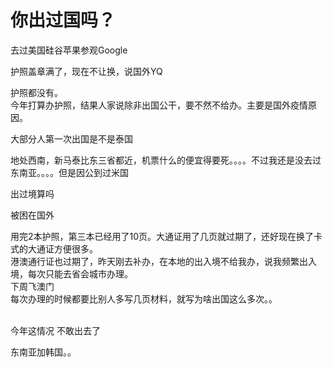 # 你出过国吗？


去过美国硅谷苹果参观Google

护照盖章满了，现在不让换，说国外YQ<img src="static/image/smiley/yct/002.gif" smilieid="30" border="0" alt="" /> 

护照都没有。<br />
今年打算办护照，结果人家说除非出国公干，要不然不给办。主要是国外疫情原因。<img id="aimg_Sl3jy" onclick="zoom(this, this.src, 0, 0, 0)" class="zoom" src="https://cdn.jsdelivr.net/gh/hishis/forum-master/public/images/patch.gif" onmouseover="img_onmouseoverfunc(this)" onload="thumbImg(this)" border="0" alt="" />

大部分人第一次出国是不是泰国<img src="static/image/smiley/default/titter.gif" smilieid="9" border="0" alt="" /><img src="static/image/smiley/default/titter.gif" smilieid="9" border="0" alt="" />

地处西南，新马泰比东三省都近，机票什么的便宜得要死。。。。不过我还是没去过东南亚<img src="static/image/smiley/default/titter.gif" smilieid="9" border="0" alt="" />。。。。但是因公到过米国

出过境算吗<img src="static/image/smiley/default/lol.gif" smilieid="12" border="0" alt="" />

被困在国外<img id="aimg_qo6I3" onclick="zoom(this, this.src, 0, 0, 0)" class="zoom" src="https://cdn.jsdelivr.net/gh/hishis/forum-master/public/images/patch.gif" onmouseover="img_onmouseoverfunc(this)" onload="thumbImg(this)" border="0" alt="" />

用完2本护照，第三本已经用了10页。大通证用了几页就过期了，还好现在换了卡式的大通证方便很多。<br />
港澳通行证也过期了，昨天刚去补办，在本地的出入境不给我办，说我频繁出入境，每次只能去省会城市办理。<br />
下周飞澳门<br />
每次办理的时候都要比别人多写几页材料，就写为啥出国这么多次。。<br />
<br />
<img id="aimg_UqbY0" onclick="zoom(this, this.src, 0, 0, 0)" class="zoom" src="https://i.w3tt.com/images/o1fcq.jpg" onmouseover="img_onmouseoverfunc(this)" onload="thumbImg(this)" border="0" alt="" /><br />
<img id="aimg_Z4LVP" onclick="zoom(this, this.src, 0, 0, 0)" class="zoom" src="https://i.w3tt.com/images/o19Mc.jpg" onmouseover="img_onmouseoverfunc(this)" onload="thumbImg(this)" border="0" alt="" /><br />
<img id="aimg_o5ZO6" onclick="zoom(this, this.src, 0, 0, 0)" class="zoom" src="https://i.w3tt.com/images/o1j7r.jpg" onmouseover="img_onmouseoverfunc(this)" onload="thumbImg(this)" border="0" alt="" /><img id="aimg_JyQLn" onclick="zoom(this, this.src, 0, 0, 0)" class="zoom" src="https://cdn.jsdelivr.net/gh/hishis/forum-master/public/images/patch.gif" onmouseover="img_onmouseoverfunc(this)" onload="thumbImg(this)" border="0" alt="" />

今年这情况 不敢出去了

东南亚加韩国。。
